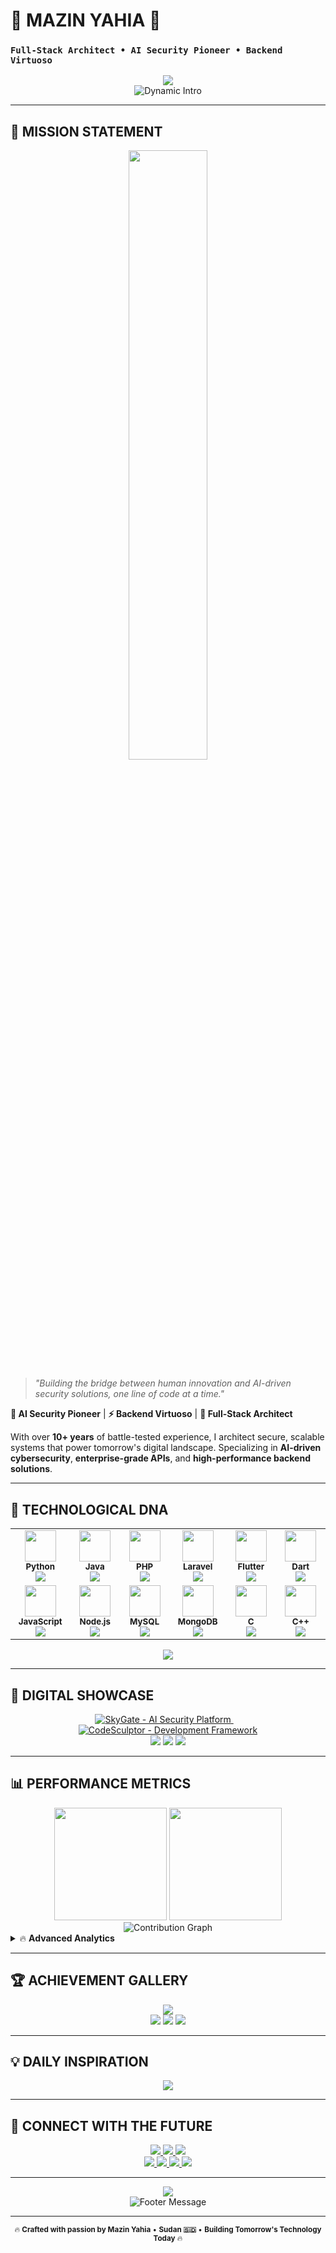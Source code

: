 # 🚀 **MAZIN YAHIA** 🚀
### `Full-Stack Architect • AI Security Pioneer • Backend Virtuoso`

<div align="center">
  <img src="https://capsule-render.vercel.app/api?type=waving&color=gradient&customColorList=6,11,20&height=200&section=header&text=MAZIN%20YAHIA&fontSize=50&fontColor=fff&animation=twinkling&fontAlignY=35&desc=Crafting%20Tomorrow's%20Technology%20Today&descAlignY=55&descSize=18"/>
</div>

<div align="center">
  <img src="https://readme-typing-svg.demolab.com?font=Orbitron&weight=900&size=35&duration=3000&pause=1000&color=00D9FF&center=true&vCenter=true&multiline=true&repeat=false&width=800&height=120&lines=🇸🇩+SUDAN+INNOVATOR+🇸🇩;⚡+VALUE+LOYALTY+ABOVE+ALL+ELSE+⚡;🛡️+AI+SECURITY+ARCHITECT+🛡️" alt="Dynamic Intro"/>
</div>

---

## 🎯 **MISSION STATEMENT**

<div align="center">
  <img width="50%" src="https://github-readme-streak-stats.herokuapp.com/?user=alphazee09&theme=neon-dark&hide_border=true&stroke=00D9FF&background=0D1117&ring=FF6B6B&fire=00D9FF&currStreakLabel=00D9FF"/>
</div>

> *"Building the bridge between human innovation and AI-driven security solutions, one line of code at a time."*

**🔬 AI Security Pioneer** | **⚡ Backend Virtuoso** | **🚀 Full-Stack Architect**

With over **10+ years** of battle-tested experience, I architect secure, scalable systems that power tomorrow's digital landscape. Specializing in **AI-driven cybersecurity**, **enterprise-grade APIs**, and **high-performance backend solutions**.

---

## 🧬 **TECHNOLOGICAL DNA**

<div align="center">
  <table>
    <tr>
      <td align="center" width="120">
        <img src="https://skillicons.dev/icons?i=python" width="50"/><br/>
        <sub><b>Python</b></sub><br/>
        <img src="https://img.shields.io/badge/Expert-FF6B6B?style=for-the-badge&logoColor=white"/>
      </td>
      <td align="center" width="120">
        <img src="https://skillicons.dev/icons?i=java" width="50"/><br/>
        <sub><b>Java</b></sub><br/>
        <img src="https://img.shields.io/badge/Expert-FF6B6B?style=for-the-badge&logoColor=white"/>
      </td>
      <td align="center" width="120">
        <img src="https://skillicons.dev/icons?i=php" width="50"/><br/>
        <sub><b>PHP</b></sub><br/>
        <img src="https://img.shields.io/badge/Expert-FF6B6B?style=for-the-badge&logoColor=white"/>
      </td>
      <td align="center" width="120">
        <img src="https://skillicons.dev/icons?i=laravel" width="50"/><br/>
        <sub><b>Laravel</b></sub><br/>
        <img src="https://img.shields.io/badge/Expert-FF6B6B?style=for-the-badge&logoColor=white"/>
      </td>
      <td align="center" width="120">
        <img src="https://skillicons.dev/icons?i=flutter" width="50"/><br/>
        <sub><b>Flutter</b></sub><br/>
        <img src="https://img.shields.io/badge/Advanced-4ECDC4?style=for-the-badge&logoColor=white"/>
      </td>
      <td align="center" width="120">
        <img src="https://skillicons.dev/icons?i=dart" width="50"/><br/>
        <sub><b>Dart</b></sub><br/>
        <img src="https://img.shields.io/badge/Advanced-4ECDC4?style=for-the-badge&logoColor=white"/>
      </td>
    </tr>
    <tr>
      <td align="center" width="120">
        <img src="https://skillicons.dev/icons?i=js" width="50"/><br/>
        <sub><b>JavaScript</b></sub><br/>
        <img src="https://img.shields.io/badge/Expert-FF6B6B?style=for-the-badge&logoColor=white"/>
      </td>
      <td align="center" width="120">
        <img src="https://skillicons.dev/icons?i=nodejs" width="50"/><br/>
        <sub><b>Node.js</b></sub><br/>
        <img src="https://img.shields.io/badge/Advanced-4ECDC4?style=for-the-badge&logoColor=white"/>
      </td>
      <td align="center" width="120">
        <img src="https://skillicons.dev/icons?i=mysql" width="50"/><br/>
        <sub><b>MySQL</b></sub><br/>
        <img src="https://img.shields.io/badge/Expert-FF6B6B?style=for-the-badge&logoColor=white"/>
      </td>
      <td align="center" width="120">
        <img src="https://skillicons.dev/icons?i=mongodb" width="50"/><br/>
        <sub><b>MongoDB</b></sub><br/>
        <img src="https://img.shields.io/badge/Advanced-4ECDC4?style=for-the-badge&logoColor=white"/>
      </td>
      <td align="center" width="120">
        <img src="https://skillicons.dev/icons?i=c" width="50"/><br/>
        <sub><b>C</b></sub><br/>
        <img src="https://img.shields.io/badge/Advanced-4ECDC4?style=for-the-badge&logoColor=white"/>
      </td>
      <td align="center" width="120">
        <img src="https://skillicons.dev/icons?i=cpp" width="50"/><br/>
        <sub><b>C++</b></sub><br/>
        <img src="https://img.shields.io/badge/Advanced-4ECDC4?style=for-the-badge&logoColor=white"/>
      </td>
    </tr>
  </table>
</div>

<div align="center">
  <img src="https://readme-typing-svg.demolab.com?font=Roboto+Mono&weight=600&size=20&duration=2000&pause=500&color=00D9FF&center=true&vCenter=true&width=800&height=60&lines=🔥+BACKEND+ARCHITECTURE+SPECIALIST;🛡️+AI+CYBERSECURITY+EXPERT;⚡+API+DESIGN+%26+INTEGRATION+MASTER;🚀+ERP+%26+CRM+SYSTEM+ARCHITECT"/>
</div>

---

## 🌟 **DIGITAL SHOWCASE**

<div align="center">
  <a href="https://github.com/alphazee09/SkyGate">
    <img src="https://github-readme-stats.vercel.app/api/pin/?username=alphazee09&repo=SkyGate&theme=github_dark&bg_color=0D1117&title_color=00D9FF&text_color=C9D1D9&icon_color=FF6B6B&border_color=30363D&border_radius=10" alt="SkyGate - AI Security Platform"/>
  </a>
  &nbsp;&nbsp;&nbsp;
  <a href="https://github.com/alphazee09/CodeSculptor">
    <img src="https://github-readme-stats.vercel.app/api/pin/?username=alphazee09&repo=CodeSculptor&theme=github_dark&bg_color=0D1117&title_color=00D9FF&text_color=C9D1D9&icon_color=FF6B6B&border_color=30363D&border_radius=10" alt="CodeSculptor - Development Framework"/>
  </a>
</div>

<div align="center">
  <img src="https://img.shields.io/badge/🔥-FEATURED_PROJECTS-FF6B6B?style=for-the-badge&labelColor=0D1117"/>
  <img src="https://img.shields.io/badge/⭐-OPEN_SOURCE-4ECDC4?style=for-the-badge&labelColor=0D1117"/>
  <img src="https://img.shields.io/badge/🚀-PRODUCTION_READY-00D9FF?style=for-the-badge&labelColor=0D1117"/>
</div>

---

## 📊 **PERFORMANCE METRICS**

<div align="center">
  <img height="180em" src="https://github-readme-stats.vercel.app/api?username=alphazee09&show_icons=true&theme=github_dark&bg_color=0D1117&title_color=00D9FF&text_color=C9D1D9&icon_color=FF6B6B&border_color=30363D&border_radius=10&include_all_commits=true&count_private=true"/>
  <img height="180em" src="https://github-readme-stats.vercel.app/api/top-langs/?username=alphazee09&layout=compact&theme=github_dark&bg_color=0D1117&title_color=00D9FF&text_color=C9D1D9&border_color=30363D&border_radius=10&langs_count=8&hide=jupyter%20notebook,css,html"/>
</div>

<div align="center">
  <img src="http://github-profile-summary-cards.vercel.app/api/cards/profile-details?username=alphazee09&theme=github_dark" alt="Contribution Graph"/>
</div>

<details>
<summary>🔥 <b>Advanced Analytics</b></summary>

<div align="center">
  <img src="http://github-profile-summary-cards.vercel.app/api/cards/most-commit-language?username=alphazee09&theme=github_dark&exclude=html,CSS,Jupyter%20Notebook"/>
  <img src="http://github-profile-summary-cards.vercel.app/api/cards/repos-per-language?username=alphazee09&theme=github_dark&exclude=html,CSS,Jupyter%20Notebook"/>
  <img src="http://github-profile-summary-cards.vercel.app/api/cards/productive-time?username=alphazee09&theme=github_dark&utcOffset=5.30"/>
</div>

</details>

---

## 🏆 **ACHIEVEMENT GALLERY**

<div align="center">
  <img src="https://github-profile-trophy.vercel.app/?username=alphazee09&theme=discord&no-bg=true&no-frame=true&row=2&column=4&margin-w=15&margin-h=15&title=Stars,Commit,Repositories,PullRequest"/>
</div>

<div align="center">
  <img src="https://img.shields.io/badge/🎯-10%2B_YEARS_EXPERIENCE-FF6B6B?style=for-the-badge&labelColor=0D1117"/>
  <img src="https://img.shields.io/badge/🛡️-AI_SECURITY_EXPERT-4ECDC4?style=for-the-badge&labelColor=0D1117"/>
  <img src="https://img.shields.io/badge/⚡-BACKEND_ARCHITECT-00D9FF?style=for-the-badge&labelColor=0D1117"/>
</div>

---

## 💡 **DAILY INSPIRATION**

<div align="center">
  <img src="https://quotes-github-readme.vercel.app/api?type=horizontal&theme=dark&border=true"/>
</div>

---

## 🔗 **CONNECT WITH THE FUTURE**

<div align="center">
  <a href="https://mazinyahia.com">
    <img src="https://img.shields.io/badge/🌐-PORTFOLIO-FF6B6B?style=for-the-badge&logo=firefox&logoColor=white&labelColor=0D1117"/>
  </a>
  <a href="mailto:mz@mazinyahia.com">
    <img src="https://img.shields.io/badge/📧-PROTONMAIL-4ECDC4?style=for-the-badge&logo=protonmail&logoColor=white&labelColor=0D1117"/>
  </a>
  <a href="mailto:tama26phone@gmail.com">
    <img src="https://img.shields.io/badge/📬-GMAIL-00D9FF?style=for-the-badge&logo=gmail&logoColor=white&labelColor=0D1117"/>
  </a>
</div>

<div align="center">
  <a href="https://linkedin.com/in/alphazee09">
    <img src="https://img.shields.io/badge/💼-LINKEDIN-0077B5?style=for-the-badge&logo=linkedin&logoColor=white&labelColor=0D1117"/>
  </a>
  <a href="https://x.com/alphazee09">
    <img src="https://img.shields.io/badge/🐦-X_(TWITTER)-1DA1F2?style=for-the-badge&logo=x&logoColor=white&labelColor=0D1117"/>
  </a>
  <a href="https://www.instagram.com/alphazee_09">
    <img src="https://img.shields.io/badge/📸-INSTAGRAM-E4405F?style=for-the-badge&logo=instagram&logoColor=white&labelColor=0D1117"/>
  </a>
  <a href="https://www.facebook.com/alphazee09">
    <img src="https://img.shields.io/badge/👥-FACEBOOK-1877F2?style=for-the-badge&logo=facebook&logoColor=white&labelColor=0D1117"/>
  </a>
</div>

---

<div align="center">
  <img src="https://capsule-render.vercel.app/api?type=waving&color=gradient&customColorList=6,11,20&height=120&section=footer&animation=twinkling"/>
</div>

<div align="center">
  <img src="https://readme-typing-svg.demolab.com?font=Orbitron&size=16&duration=4000&pause=1000&color=6A7B7B&center=true&vCenter=true&width=600&lines=⭐+Star+my+repositories+if+you+find+them+useful!;🤝+Open+to+collaboration+and+innovative+projects;🚀+Let's+build+the+future+together!" alt="Footer Message"/>
</div>

---

<div align="center">
  <sub>🔥 <strong>Crafted with passion by Mazin Yahia</strong> • <strong>Sudan 🇸🇩</strong> • <strong>Building Tomorrow's Technology Today</strong> 🔥</sub>
</div>
